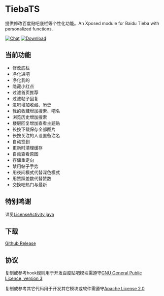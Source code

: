 # TiebaTS

提供修改百度贴吧底栏等个性化功能。An Xposed module for Baidu Tieba with personalized functions.

[![Chat](https://img.shields.io/badge/Telegram-Chat-blue.svg?logo=telegram)](https://t.me/TabSwitch)
[![Download](https://img.shields.io/github/v/release/GuhDoy/TiebaTS?label=Download)](https://github.com/GuhDoy/TiebaTS/releases/latest)

## 当前功能

- 修改底栏
- 净化进吧
- 净化我的
- 隐藏小红点
- 过滤首页推荐
- 过滤帖子回复
- 进吧增加收藏、历史
- 我的收藏增加搜索、吧名
- 浏览历史增加搜索
- 楼层回复增加查看主题贴
- 长按下载保存全部图片
- 长按关注的人设置备注名
- 自动签到
- 更新时清理缓存
- 自动查看原图
- 存储重定向
- 禁用帖子手势
- 用夜间模式代替深色模式
- 用赞踩差数代替赞数
- 交换吧热门与最新

## 特别鸣谢

详见[LicenseActivity.java](https://github.com/GuhDoy/TiebaTS/blob/main/app/src/main/java/gm/tieba/tabswitch/ui/LicenseActivity.java)

## 下载

[Github Release](https://github.com/GuhDoy/TiebaTS/releases/latest)

## 协议

复制或参考hook规则用于开发百度贴吧模块需遵守[GNU General Public Licence, version 3](https://choosealicense.com/licenses/gpl-3.0/)

复制或参考其它代码用于开发其它模块或软件需遵守[Apache License 2.0](http://www.apache.org/licenses/LICENSE-2.0.html)